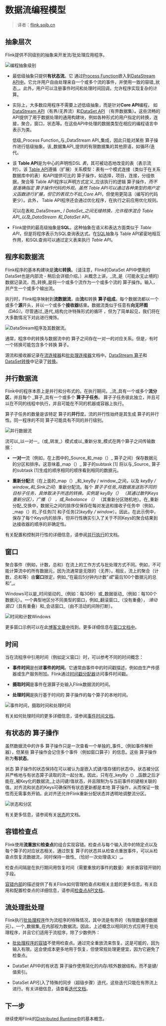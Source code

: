 

# 数据流编程模型

> 译者：[flink.sojb.cn](https://flink.sojb.cn/)


## 抽象层次

Flink提供不同级别的抽象来开发流/批处理应用程序。

![编程抽象级别](../img/levels_of_abstraction.svg)

*   最低级抽象只提供**有状态流**。它 通过[Process Function](https://flink.sojb.cn/dev/stream/operators/process_function.html)嵌入到[DataStream API中](https://flink.sojb.cn/dev/datastream_api.html)。它允许用户自由处理来自一个或多个流的事件，并使用一致的容错_状态_。此外，用户可以注册事件时间和处理时间回调，允许程序实现复杂的计算。[](https://flink.sojb.cn/dev/stream/operators/process_function.html)

*   实际上，大多数应用程序不需要上述低级抽象，而是针对**Core API**编程， 如[DataStream API](https://flink.sojb.cn/dev/datastream_api.html)（有界/无界流）和[DataSet API](https://flink.sojb.cn/dev/batch/index.html) （有界数据集）。这些流畅的API提供了用于数据处理的通用构建块，例如各种形式的用户指定的转换，连接，聚合，窗口，状态等。在这些API中处理的数据类型在相应的编程语言中表示为类。

    低级_Process Function_与_DataStream API_集成，因此只能对某些 算子操作进行低级抽象。该_数据集API_提供的有限数据集的其他原语，如循环/迭代。

*   该 **Table API**是为中心的声明性DSL _表_，其可被动态地改变的表（表示流时）。该 [Table API](https://flink.sojb.cn/dev/table_api.html)遵循（扩展）关系模型：表有一个模式连接（类似于在关系数据库中的表）和API提供可比的 算子操作，如选择，项目，连接，分组依据，聚合等 Table API程序以声明方式定义_应该执行的逻辑 算子操作，_而不是准确指定 _算子操作代码的外观_。虽然 Table API可以通过各种类型的用户定义函数进行扩展，但它的表现力不如_Core API_，但使用更简洁（编写的代码更少）。此外， Table API程序还会通过优化程序，在执行之前应用优化规则。

    可以在表和_DataStream_ / _DataSet_之间无缝转换，允许程序混合 _Table API_以及_DataStream_ 和_DataSet_ API。

*   Flink提供的最高级抽象是**SQL**。这种抽象在语义和表达方面类似于 _Table API_，但是将程序表示为SQL查询表达式。在[SQL](https://flink.sojb.cn/dev/table_api.html#sql)抽象与 Table API紧密地相互作用，和SQL查询可以通过定义表来执行 _Table API_。

## 程序和数据流

Flink程序的基本构建块是**流**和**转换**。（请注意，Flink的DataSet API中使用的DataSet也是内部流 - 稍后会详细介绍。）从概念上讲，_流_是（可能永无止境的）数据记录流，而_转换_是将一个或多个流作为一个或多个流的 算子操作。输入，并产生一个或多个输出流。

执行时，Flink程序映射到**流数据流**，由**流**和转换 **算子组成**。每个数据流都以一个或多个**源**开头，并以一个或多个**接收器**结束。数据流类似于任意有**向无环图** _（DAG）_。尽管通过_迭代_结构允许特殊形式的循环 ，但为了简单起见，我们将在大多数情况下对此进行掩饰。

![DataStream程序及其数据流。](../img/program_dataflow.svg)

通常，程序中的转换与数据流中的 算子之间存在一对一的对应关系。但是，有时一个转换可能包含多个转换 算子。

源流和接收器记录在[流连接器](https://flink.sojb.cn/dev/connectors/index.html)和[批处理连接器](https://flink.sojb.cn/dev/batch/connectors.html)文档中。[DataStream 算子](https://flink.sojb.cn/dev/stream/operators/index.html)和[DataSet转换](https://flink.sojb.cn/dev/batch/dataset_transformations.html)中记录了[转换](https://flink.sojb.cn/dev/batch/dataset_transformations.html)。

## 并行数据流

Flink中的程序本质上是并行和分布式的。在执行期间，_流_具有一个或多个**流分区**，并且每个 _算子_具有一个或多个 **算子子任务**。 算子子任务彼此独立，并且可以在不同的线程中执行，并且可能在不同的机器或容器上执行。

算子子任务的数量是该特定 算子的**并行**度。流的并行性始终是其生成 算子的并行性。同一程序的不同 算子可能具有不同的并行级别。

![并行数据流](../img/parallel_dataflow.svg)

流可以_以一对一_（或_转发_）模式或以_重新分发_模式在两个算子之间传输数据：

*   **一对一**流（例如，在上图中的_Source_和_map（）_ 算子之间）保存数据元的分区和排序。这意味着_map（）_ 算子的subtask [1] 将以与_Source_ 算子的subtask [1]生成的顺序相同的顺序看到相同的数据元。

*   **重新分配**流（在上面的_map（）_和_keyBy / window_之间，以及 _keyBy / window_和_Sink之间_）重新分配流。每个 _算子子任务_将数据发送到不同的目标子任务，具体取决于所选的转换。实例是 _keyBy（）_ （其通过散列Keys重新分区），_广播（）_ ，或_Rebalance （）_ （其重新分区随机地）。在_重新分配_交换中，数据元之间的排序仅保存在每对发送和接收子任务中（例如，_map（）的_子任务[1] 和子任务[2]_keyBy / window_）。因此，在此示例中，保存了每个Keys内的排序，但并行性确实引入了关于不同Keys的聚合结果到达接收器的顺序的非确定性。

有关配置和控制并行性的详细信息，请参阅[并行执行](https://flink.sojb.cn/dev/parallel.html)的文档。

## 窗口

聚合事件（例如，计数，总和）在流上的工作方式与批处理方式不同。例如，不可能计算流中的所有数据元，因为流通常是无限的（无界）。相反，流上的聚合（计数，总和等）由**窗口**限定，例如_“在最后5分钟内计数”_或_“最后100个数据元的总和”_。

Windows可以是_时间驱动的_（例如：每30秒）或_数据驱动_（例如：每100个数据元）。一个典型地区分不同类型的窗口，例如_翻滚窗口_（没有重叠）， _滑动窗口_（具有重叠）和_会话窗口_（由不活动的间隙打断）。

![时间和计数Windows](../img/windows.svg)

更多窗口示例可以在此[博客文章中](https://flink.apache.org/news/2015/12/04/Introducing-windows.html)找到。更多详细信息在[窗口文档中](https://flink.sojb.cn/dev/stream/operators/windows.html)。

## 时间

当在流程序中引用时间（例如定义窗口）时，可以参考不同的时间概念：

*   **事件时间**是创建**事件的时间**。它通常由事件中的时间戳描述，例如由生产传感器或生产服务附加。Flink通过[时间戳分配器](https://flink.sojb.cn/dev/event_timestamps_watermarks.html)访问事件时间戳。

*   **摄取时间**是事件在源算子处输入Flink数据流的时间。

*   **处理时间**是执行基于时间的 算子操作的每个算子的本地时间。

![事件时间，摄取时间和处理时间](../img/event_ingestion_processing_time.svg)

有关如何处理时间的更多详细信息，请参阅[事件时间文档](https://flink.sojb.cn/dev/event_time.html)。

## 有状态的 算子操作

虽然数据流中的许多 算子操作只是一次查看一个单独的_事件_（例如事件解析器），但某些 算子操作会记住多个事件（例如窗口算子）的信息。这些 算子操作称为**有状态**。

状态 算子操作的状态保持在可以被认为是嵌入式键/值存储的状态中。状态被分区并严格地与有状态算子读取的流一起分发。因此，只有在_keyBy（）_函数之后才能在_被Key化的数据流_上访问键/值状态，并且限制为与当前事件的键相关联的值。对齐流和状态的Keys可确保所有状态更新都是本地 算子操作，从而保证一致性而无需事务开销。此对齐还允许Flink重新分配状态并透明地调整流分区。

![状态和分区](../img/state_partitioning.svg)

有关更多信息，请参阅有关[状态](https://flink.sojb.cn/dev/stream/state/index.html)的文档。

## 容错检查点

Flink使用**流重放**和**检查点**的组合实现容错。检查点与每个输入流中的特定点以及每个算子的对应状态相关。通过恢复 算子的状态并从检查点重放事件，可以从检查点恢复流数据流，同时保持一致性_（恰好一次处理语义）_。

检查点间隔是在执行期间用恢复时间（需要重放的事件的数量）来折衷容错开销的手段。

[容错内部](https://flink.sojb.cn/internals/stream_checkpointing.html)的描述提供了有关Flink如何管理检查点和相关主题的更多信息。有关启用和配置检查点的详细信息，请参阅[检查点API文档](https://flink.sojb.cn/dev/stream/state/checkpointing.html)。

## 流处理批处理

Flink执行[批处理程序](https://flink.sojb.cn/dev/batch/index.html)作为流程序的特殊情况，其中流是有界的（有限数量的数据元）。一个_数据集_在内部视为数据流。因此，上述概念以相同的方式应用于批处理程序，并且它们适用于流程序，除了少数例外：

*   [批处理程序的容错](https://flink.sojb.cn/dev/batch/fault_tolerance.html)不使用检查点。通过完全重放流来恢复。这是可能的，因为输入有限。这会使成本更多地用于恢复，但使常规处理更便宜，因为它避免了检查点。

*   DataSet API中的有状态 算子操作使用简化的内存/核外数据结构，而不是键/值索引。

*   DataSet API引入了特殊的同步（超级步骤）迭代，这些迭代只能在有界流上进行。有关详细信息，请查看[迭代文档](https://flink.sojb.cn/dev/batch/iterations.html)。

## 下一步

继续使用Flink的[Distributed Runtime中](runtime.html)的基本概念。

